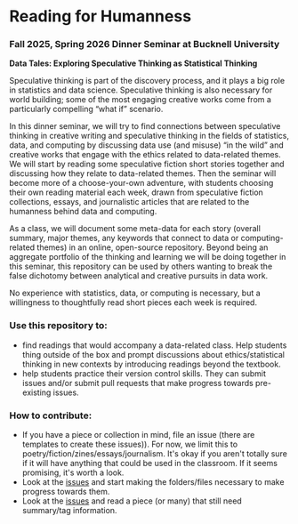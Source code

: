 # Reading for Humanness

### Fall 2025, Spring 2026 Dinner Seminar at Bucknell University
**Data Tales: Exploring Speculative Thinking as Statistical Thinking**

Speculative thinking is part of the discovery process, and it plays a big role in statistics and data science. Speculative thinking is also necessary for world building; some of the most engaging creative works come from a particularly compelling “what if” scenario.

In this dinner seminar, we will try to find connections between speculative thinking in creative writing and speculative thinking in the fields of statistics, data, and computing by discussing data use (and misuse) “in the wild” and creative works that engage with the ethics related to data-related themes. We will start by reading some speculative fiction short stories together and discussing how they relate to data-related themes. Then the seminar will become more of a choose-your-own adventure, with students choosing their own reading material each week, drawn from speculative fiction collections, essays, and journalistic articles that are related to the humanness behind data and computing. 

As a class, we will document some meta-data for each story (overall summary, major themes, any keywords that connect to data or computing-related themes) in an online, open-source repository. Beyond being an aggregate portfolio of the thinking and learning we will be doing together in this seminar, this repository can be used by others wanting to break the false dichotomy between analytical and creative pursuits in data work.

No experience with statistics, data, or computing is necessary, but a willingness to thoughtfully read short pieces each week is required. 


### Use this repository to:

- find readings that would accompany a data-related class. Help students thing outside of the box and prompt discussions about ethics/statistical thinking in new contexts by introducing readings beyond the textbook.
- help students practice their version control skills. They can submit issues and/or submit pull requests that make progress towards pre-existing issues.


### How to contribute:

- If you have a piece or collection in mind, file an issue (there are templates to create these issues)). For now, we limit this to poetry/fiction/zines/essays/journalism. It's okay if you aren't totally sure if it will have anything that could be used in the classroom. If it seems promising, it's worth a look.
- Look at the [issues](https://github.com/sastoudt/reading-for-humanness/issues) and start making the folders/files necessary to make progress towards them.
- Look at the [issues](https://github.com/sastoudt/reading-for-humanness/issues) and read a piece (or many) that still need summary/tag information.
